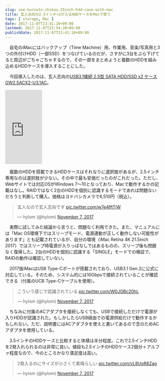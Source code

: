 ```yaml
---
slug: use-kurouto-shikou-25inch-hdd-case-with-mac
title: 玄人志向の2.5インチ×2が入るHDDケースをMacで使う
tags: [ storage, Mac ]
date: 2017-11-07T23:41:10+09:00
lastmod: 2017-11-07T23:54:20+09:00
publishDate: 2017-11-07T23:41:10+09:00
---
```


　自宅のiMacにはバックアップ（Time Machine）用、作業用、音楽/写真用と3つの外付けHDD（一部SSD）をつなげているのだが、さすがに3台をぶら下げてると周辺がごちゃごちゃするので、その一部をまとめようと複数のHDDを組み込めるHDDケースを導入することにした。

　今回導入したのは、玄人志向の[USB3.1接続 2.5型 SATA HDD/SSD x2 ケース GW2.5ACX2-U3.1AC](http://www.kuroutoshikou.com/product/case/25hdd/gw2_5acx2-u3_1ac/)。

<iframe style="width:120px;height:240px;" marginwidth="0" marginheight="0" scrolling="no" frameborder="0" src="https://rcm-fe.amazon-adsystem.com/e/cm?ref=qf_sp_asin_til&t=hylom-22&m=amazon&o=9&p=8&l=as1&IS2=1&detail=1&asins=B075K5HJXW&linkId=9eb80b45234d191312798928ac0a7f58&bc1=000000&lt1=_blank&fc1=333333&lc1=0066c0&bg1=ffffff&f=ifr">    
</iframe>

　複数のHDDを搭載できるHDDケースはそれなりに選択肢があるが、2.5インチ専用なのは選択肢が少ない。その中で最も安価だったのがこれだった。ただし、Webサイトでは対応OSがWindows 7〜10となっており、Macで動作するかの記載はなし。RAIDではなく2台のHDDを個別に認識するモードであれば問題ないだろうと判断して購入。価格はヨドバシカメラで6,510円（税込）。

<blockquote class="twitter-tweet" data-lang="en"><p lang="ja" dir="ltr">玄人なので玄人志向です <a href="https://t.co/w7e4IftTjW">pic.twitter.com/w7e4IftTjW</a></p>&mdash; hylom (@hylom) <a href="https://twitter.com/hylom/status/927924883559923714?ref_src=twsrc%5Etfw">November 7, 2017</a></blockquote>
<script async src="https://platform.twitter.com/widgets.js" charset="utf-8"></script>

　実際に試してみた結論から言うと、問題なく利用できた。また、マニュアルには「Mac OS環境下ではスリープモード、電源連動が正しく動作しない可能性があります」とも記載されているが、自分の環境（iMac Retina 4K 21.5inch 2017）ではスリープ時電源が入りっぱなしではあるものの、スリープ後も問題なく復帰した。2台のHDDを個別に認識する「SINGLE」モードでの検証で、RAIDの動作は確認していない。

　2017版iMacはUSB Type-Cポートが搭載されており、USB3.1 Gen.2に公式に対応している。そのため、システム的には10Gbpsで接続されていることが確認できる（付属のUCB Type-Cケーブルを使用）。

<blockquote class="twitter-tweet" data-lang="en"><p lang="ja" dir="ltr">こういう感じで認識されている <a href="https://t.co/W0JGBc20hL">pic.twitter.com/W0JGBc20hL</a></p>&mdash; hylom (@hylom) <a href="https://twitter.com/hylom/status/927928722233032704?ref_src=twsrc%5Etfw">November 7, 2017</a></blockquote>
<script async src="https://platform.twitter.com/widgets.js" charset="utf-8"></script>

　ちなみに付属のACアダプタを接続しなくても、USBで接続しただけで電源が入りHDDが認識された。もしかしたらUSB経由での電源供給だけで動作するかもしれない。ただ、説明書にはACアダプタを使えと書いてあるので念のためACアダプタを使用している。

　3.5インチのHDDケースと比較すると体積は半分程度。これで2.5インチHDDを2発入れられるのは非常に良い。値段も2.5インチのHDDケース2個分＋アルファ程度なので、今のところかなり満足度は高い。

<blockquote class="twitter-tweet" data-lang="en"><p lang="ja" dir="ltr">2発入るのにサイズが小さくて素晴らしい <a href="https://t.co/vL8UoR8Zag">pic.twitter.com/vL8UoR8Zag</a></p>&mdash; hylom (@hylom) <a href="https://twitter.com/hylom/status/927924986496479232?ref_src=twsrc%5Etfw">November 7, 2017</a></blockquote>
<script async src="https://platform.twitter.com/widgets.js" charset="utf-8"></script>
